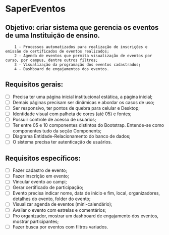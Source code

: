 # SaperEventos

## Objetivo: criar sistema que gerencia os eventos de uma Instituição de ensino.
        1 - Processos automatizados para realização de inscrições e emissão de certificados de eventos realizados;
        2 - Agenda de eventos que permita visualização de eventos por curso, por campus, dentre outros filtros;
        3 - Visualização da programação dos eventos cadastrados;
        4 - Dashboard de engajamentos dos eventos.

## Requisitos gerais:

- [ ] Precisa ter uma página inicial institucional estática, a página inicial;
- [ ] Demais páginas precisam ser dinâmicas e abordar os casos de uso;
- [ ] Ser responsivo, ter pontos de quebra para celular e Desktop;
- [ ] Identidade visual com palheta de cores (até 05) e fontes;
- [ ] Possuir controle de acesso de usuários;
- [ ] Ter entre 05 e 10 componentes distintos do Bootstrap. Entende-se como componentes tudo da seção Components;
- [ ] Diagrama Entidade-Relacionamento do banco de dados;
- [ ] O sistema precisa ter autenticação de usuários.

## Requisitos específicos:

- [ ] Fazer cadastro de evento;
- [ ] Fazer inscrição em evento;
- [ ] Vincular evento ao campi;
- [ ] Gerar certificado de participação;
- [ ] Evento precisa indicar nome, data de início e fim, local, organizadores, detalhes do evento, folder do evento;
- [ ] Visualizar agenda de eventos (mini-calendário);
- [ ] Avaliar o evento com estrelas e comentários;
- [ ] Pro organizador, mostrar um dashboard de engajamento dos eventos, mostrar participantes;
- [ ] Fazer busca por eventos com filtros variados.
